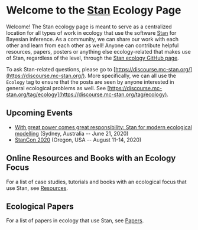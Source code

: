 # Welcome to the [Stan](https://mc-stan.org/) Ecology Page

Welcome! The Stan ecology page is meant to serve as a centralized location for all types of work in ecology that use the software [Stan](https://mc-stan.org/) for Bayesian inference. As a community, we can share our work with each other and learn from each other as well! Anyone can contribute helpful resources, papers, posters or anything else ecology-related that makes use of Stan, regardless of the level, through the [Stan ecology GitHub page](https://github.com/StanEcology/stanecology.github.io). 

To ask Stan-related questions, please go to [https://discourse.mc-stan.org/](https://discourse.mc-stan.org/). More specifically, we can all use the `Ecology` tag to ensure that the posts are seen by anyone interested in general ecological problems as well. See [https://discourse.mc-stan.org/tag/ecology](https://discourse.mc-stan.org/tag/ecology). 

## Upcoming Events

- [With great power comes great responsibility: Stan for modern ecological modelling](http://www.isec2020.org/training-program#ShortCourses) (Sydney, Australia -- June 21, 2020)
- [StanCon 2020](https://mc-stan.org/events/stancon2020/) (Oregon, USA -- August 11-14, 2020)

## Online Resources and Books with an Ecology Focus

For a list of case studies, tutorials and books with an ecological focus that use Stan, see [Resources](resources_and_books.md).

## Ecological Papers 

For a list of papers in ecology that use Stan, see [Papers](papers.md).

